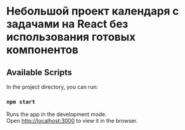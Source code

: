 # Небольшой проект календаря с задачами на React без использования готовых компонентов

## Available Scripts

In the project directory, you can run:

### `npm start`

Runs the app in the development mode.\
Open [http://localhost:3000](http://localhost:3000) to view it in the browser.
